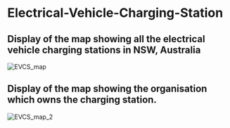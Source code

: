 # Electrical-Vehicle-Charging-Station
## Display of the map showing all the electrical vehicle charging stations in NSW, Australia
![EVCS_map](https://user-images.githubusercontent.com/62376291/157606753-87b567f7-36db-4baa-9172-627d9084db21.png)
## Display of the map showing the organisation which owns the charging station.
![EVCS_map_2](https://user-images.githubusercontent.com/62376291/157606879-af1ebc5c-0cd5-43bb-801f-13b1bb1500c2.png)
